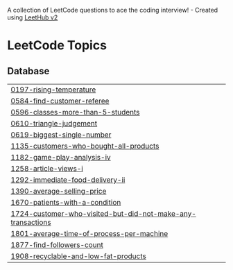 A collection of LeetCode questions to ace the coding interview! - Created using [LeetHub v2](https://github.com/arunbhardwaj/LeetHub-2.0)
<!---LeetCode Topics Start-->
# LeetCode Topics
## Database
|  |
| ------- |
| [0197-rising-temperature](https://github.com/ritu-tech/leetcode/tree/master/0197-rising-temperature) |
| [0584-find-customer-referee](https://github.com/ritu-tech/leetcode/tree/master/0584-find-customer-referee) |
| [0596-classes-more-than-5-students](https://github.com/ritu-tech/leetcode/tree/master/0596-classes-more-than-5-students) |
| [0610-triangle-judgement](https://github.com/ritu-tech/leetcode/tree/master/0610-triangle-judgement) |
| [0619-biggest-single-number](https://github.com/ritu-tech/leetcode/tree/master/0619-biggest-single-number) |
| [1135-customers-who-bought-all-products](https://github.com/ritu-tech/leetcode/tree/master/1135-customers-who-bought-all-products) |
| [1182-game-play-analysis-iv](https://github.com/ritu-tech/leetcode/tree/master/1182-game-play-analysis-iv) |
| [1258-article-views-i](https://github.com/ritu-tech/leetcode/tree/master/1258-article-views-i) |
| [1292-immediate-food-delivery-ii](https://github.com/ritu-tech/leetcode/tree/master/1292-immediate-food-delivery-ii) |
| [1390-average-selling-price](https://github.com/ritu-tech/leetcode/tree/master/1390-average-selling-price) |
| [1670-patients-with-a-condition](https://github.com/ritu-tech/leetcode/tree/master/1670-patients-with-a-condition) |
| [1724-customer-who-visited-but-did-not-make-any-transactions](https://github.com/ritu-tech/leetcode/tree/master/1724-customer-who-visited-but-did-not-make-any-transactions) |
| [1801-average-time-of-process-per-machine](https://github.com/ritu-tech/leetcode/tree/master/1801-average-time-of-process-per-machine) |
| [1877-find-followers-count](https://github.com/ritu-tech/leetcode/tree/master/1877-find-followers-count) |
| [1908-recyclable-and-low-fat-products](https://github.com/ritu-tech/leetcode/tree/master/1908-recyclable-and-low-fat-products) |
<!---LeetCode Topics End-->
